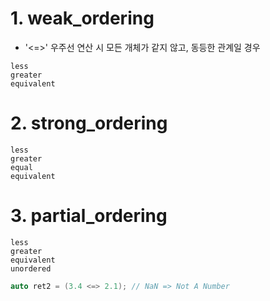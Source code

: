 # 1. weak_ordering 

- '<=>' 우주선 연산 시 모든 개체가 같지 않고, 동등한 관계일 경우 

```
less
greater
equivalent
```

# 2. strong_ordering

```
less
greater
equal
equivalent
```

# 3. partial_ordering

```
less
greater
equivalent
unordered
```

```c++
auto ret2 = (3.4 <=> 2.1); // NaN => Not A Number
```